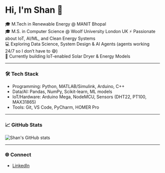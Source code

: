 # Hi, I'm Shan 👋

🎓 M.Tech in Renewable Energy @ MANIT Bhopal  
🎓 M.S. in Computer Science @ Woolf University London UK
⚡ Passionate about IoT, AI/ML, and Clean Energy Systems  
💻 Exploring Data Science, System Design & AI Agents (agents working 24/7 so I don’t have to 😅)  
🌱 Currently building IoT-enabled Solar Dryer & Energy Models  

---

### 🛠 Tech Stack
- Programming: Python, MATLAB/Simulink, Arduino, C++  
- Data/AI: Pandas, NumPy, Scikit-learn, ML models  
- IoT/Hardware: Arduino Mega, NodeMCU, Sensors (DHT22, PT100, MAX31865)  
- Tools: Git, VS Code, PyCharm, HOMER Pro  

---

### 📈 GitHub Stats
![Shan's GitHub stats](https://github-readme-stats.vercel.app/api?username=Shan1729&show_icons=true&theme=tokyonight)

---

### 🌐 Connect
- [LinkedIn](https://www.linkedin.com/in/YOUR-LINKEDIN/)  

<!--
**Shan1729/Shan1729** is a ✨ _special_ ✨ repository because its `README.md` (this file) appears on your GitHub profile.

Here are some ideas to get you started:

- 🔭 I’m currently working on ...
- 🌱 I’m currently learning ...
- 👯 I’m looking to collaborate on ...
- 🤔 I’m looking for help with ...
- 💬 Ask me about ...
- 📫 How to reach me: ...
- 😄 Pronouns: ...
- ⚡ Fun fact: ...
-->
